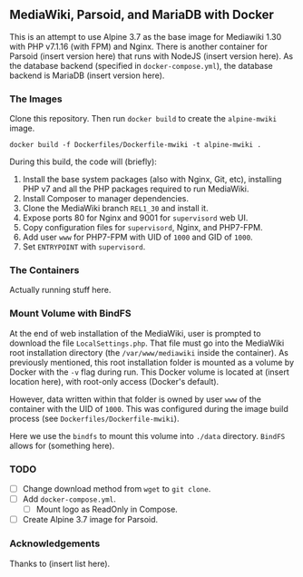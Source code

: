 ## MediaWiki, Parsoid, and MariaDB with Docker

This is an attempt to use Alpine 3.7 as the base image for Mediawiki 1.30 with PHP v7.1.16 (with FPM) and Nginx. There is another container for Parsoid (insert version here) that runs with NodeJS (insert version here). As the database backend (specified in `docker-compose.yml`), the database backend is MariaDB (insert version here).

### The Images

Clone this repository. Then run `docker build` to create the `alpine-mwiki` image.

```
docker build -f Dockerfiles/Dockerfile-mwiki -t alpine-mwiki .
```

During this build, the code will (briefly):

1. Install the base system packages (also with Nginx, Git, etc), installing PHP v7 and all the PHP packages required to run MediaWiki.
2. Install Composer to manager dependencies.
3. Clone the MediaWiki branch `REL1_30` and install it.
4. Expose ports 80 for Nginx and 9001 for `supervisord` web UI.
5. Copy configuration files for `supervisord`, Nginx, and PHP7-FPM.
6. Add user `www` for PHP7-FPM with UID of `1000` and GID of `1000`.
7. Set `ENTRYPOINT` with `supervisord`.

### The Containers

Actually running stuff here.

### Mount Volume with BindFS

At the end of web installation of the MediaWiki, user is prompted to download the file `LocalSettings.php`. That file must go into the MediaWiki root installation directory (the `/var/www/mediawiki` inside the container). As previously mentioned, this root installation folder is mounted as a volume by Docker with the `-v` flag during run. This Docker volume is located at (insert location here), with root-only access (Docker's default). 

However, data written within that folder is owned by user `www` of the container with the UID of `1000`. This was configured during the  image build process (see `Dockerfiles/Dockerfile-mwiki`).

Here we use the `bindfs` to mount this volume into `./data` directory. `BindFS` allows for (something here).

### TODO

- [ ] Change download method from `wget` to `git clone`.
- [ ] Add `docker-compose.yml`.
    - [ ] Mount logo as ReadOnly in Compose.
- [ ] Create Alpine 3.7 image for Parsoid.

### Acknowledgements

Thanks to (insert list here).
